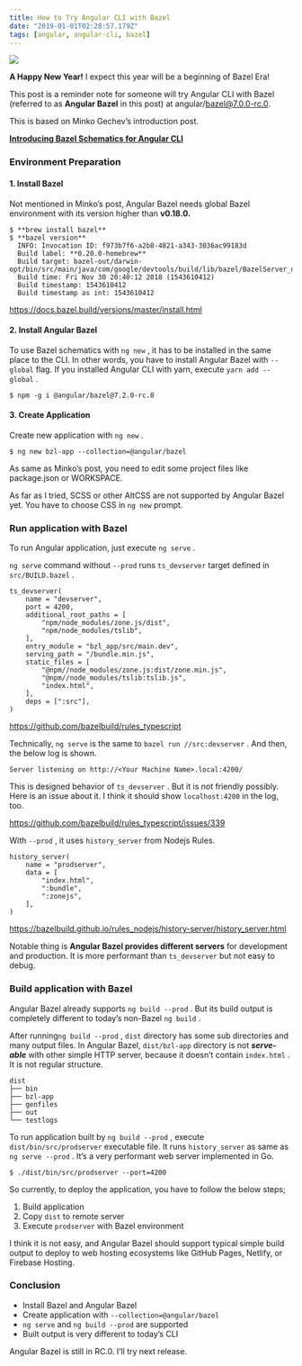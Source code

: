 ```yaml
---
title: How to Try Angular CLI with Bazel
date: "2019-01-01T02:28:57.179Z"
tags: [angular, angular-cli, bazel]
---
```


![](/img/how-to-try-angular-cli-with-bazel/1__ReNz4DpvQrUpGduIF8RS2w.png)

**A Happy New Year!** I expect this year will be a beginning of Bazel Era!

This post is a reminder note for someone will try Angular CLI with Bazel (referred to as **Angular Bazel** in this post) at angular/bazel@7.0.0-rc.0.

This is based on Minko Gechev’s introduction post.

[**Introducing Bazel Schematics for Angular CLI**](https://blog.mgechev.com/2018/12/17/introduction-bazel-schematics-angular-cli/)

### Environment Preparation

#### 1. Install Bazel

Not mentioned in Minko’s post, Angular Bazel needs global Bazel environment with its version higher than **v0.18.0.**

```
$ **brew install bazel**
$ **bazel version**
  INFO: Invocation ID: f973b7f6-a2b8-4821-a343-3036ac99183d
  Build label: **0.20.0-homebrew**
  Build target: bazel-out/darwin-opt/bin/src/main/java/com/google/devtools/build/lib/bazel/BazelServer_deploy.jar
  Build time: Fri Nov 30 20:40:12 2018 (1543610412)
  Build timestamp: 1543610412
  Build timestamp as int: 1543610412
```

https://docs.bazel.build/versions/master/install.html

#### 2. Install Angular Bazel

To use Bazel schematics with `ng new` , it has to be installed in the same place to the CLI. In other words, you have to install Angular Bazel with `--global` flag. If you installed Angular CLI with yarn, execute `yarn add --global` .

```
$ npm -g i @angular/bazel@7.2.0-rc.0
```

#### 3. Create Application

Create new application with `ng new` .

```
$ ng new bzl-app --collection=@angular/bazel
```

As same as Minko’s post, you need to edit some project files like package.json or WORKSPACE.

As far as I tried, SCSS or other AltCSS are not supported by Angular Bazel yet. You have to choose CSS in `ng new` prompt.

### Run application with Bazel

To run Angular application, just execute `ng serve` .

`ng serve` command without `--prod` runs `ts_devserver` target defined in `src/BUILD.bazel` .

```
ts_devserver(
    name = "devserver",
    port = 4200,
    additional_root_paths = [
        "npm/node_modules/zone.js/dist",
        "npm/node_modules/tslib",
    ],
    entry_module = "bzl_app/src/main.dev",
    serving_path = "/bundle.min.js",
    static_files = [
        "@npm//node_modules/zone.js:dist/zone.min.js",
        "@npm//node_modules/tslib:tslib.js",
        "index.html",
    ],
    deps = [":src"],
)
```

https://github.com/bazelbuild/rules_typescript

Technically, `ng serve` is the same to `bazel run //src:devserver` . And then, the below log is shown.

```
Server listening on http://<Your Machine Name>.local:4200/
```

This is designed behavior of `ts_devserver` . But it is not friendly possibly. Here is an issue about it. I think it should show `localhost:4200` in the log, too.

https://github.com/bazelbuild/rules_typescript/issues/339

With `--prod` , it uses `history_server` from Nodejs Rules.

```
history_server(
    name = "prodserver",
    data = [
        "index.html",
        ":bundle",
        ":zonejs",
    ],
)
```

https://bazelbuild.github.io/rules_nodejs/history-server/history_server.html

Notable thing is **Angular Bazel provides different servers** for development and production. It is more performant than `ts_devserver` but not easy to debug.

### Build application with Bazel

Angular Bazel already supports `ng build --prod` . But its build output is completely different to today’s non-Bazel `ng build` .

After running`ng build --prod` , `dist` directory has some sub directories and many output files. In Angular Bazel, `dist/bzl-app` directory is not **_serve-able_** with other simple HTTP server, because it doesn’t contain `index.html` . It is not regular structure.

```
dist
├── bin
├── bzl-app
├── genfiles
├── out
└── testlogs
```

To run application built by `ng build --prod` , execute `dist/bin/src/prodserver` executable file. It runs `history_server` as same as `ng serve --prod` . It’s a very performant web server implemented in Go.

```
$ ./dist/bin/src/prodserver --port=4200
```

So currently, to deploy the application, you have to follow the below steps;

1.  Build application
2.  Copy `dist` to remote server
3.  Execute `prodserver` with Bazel environment

I think it is not easy, and Angular Bazel should support typical simple build output to deploy to web hosting ecosystems like GitHub Pages, Netlify, or Firebase Hosting.

### Conclusion

- Install Bazel and Angular Bazel
- Create application with `--collection=@angular/bazel`
- `ng serve` and `ng build --prod` are supported
- Built output is very different to today’s CLI

Angular Bazel is still in RC.0. I’ll try next release.
